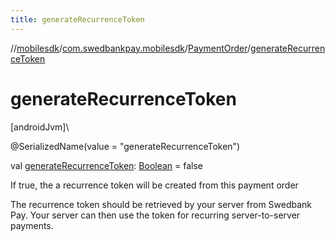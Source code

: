 ```yaml
---
title: generateRecurrenceToken
---
```

//[mobilesdk](../../../index.html)/[com.swedbankpay.mobilesdk](../index.html)/[PaymentOrder](index.html)/[generateRecurrenceToken](generate-recurrence-token.html)



# generateRecurrenceToken



[androidJvm]\




@SerializedName(value = "generateRecurrenceToken")



val [generateRecurrenceToken](generate-recurrence-token.html): [Boolean](https://kotlinlang.org/api/latest/jvm/stdlib/kotlin/-boolean/index.html) = false



If true, the a recurrence token will be created from this payment order



The recurrence token should be retrieved by your server from Swedbank Pay. Your server can then use the token for recurring server-to-server payments.




